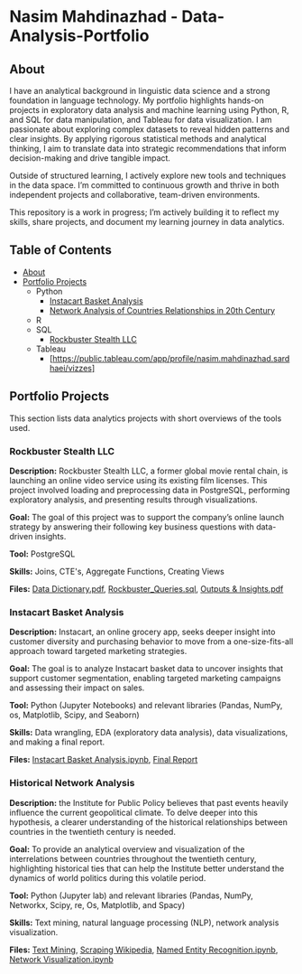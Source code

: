 # Nasim Mahdinazhad - Data-Analysis-Portfolio
## About

I have an analytical background in linguistic data science and a strong foundation in language technology. 
My portfolio highlights hands-on projects in exploratory data analysis and machine learning using Python, R, and SQL for data manipulation, and Tableau for data visualization. I am passionate about exploring complex datasets to reveal hidden patterns and clear insights. By applying rigorous statistical methods and analytical thinking, I aim to translate data into strategic recommendations that inform decision-making and drive tangible impact.

Outside of structured learning, I actively explore new tools and techniques in the data space. I’m committed to continuous growth and thrive in both independent projects and collaborative, team-driven environments.

This repository is a work in progress; I’m actively building it to reflect my skills, share projects, and document my learning journey in data analytics. 

## Table of Contents
- [About](#about)
- [Portfolio Projects](#portfolio-projects)
  - Python
    - [Instacart Basket Analysis](#Instacart-Basket-Analysis)
    - [Network Analysis of Countries Relationships in 20th Century](#Historical-Network-Analysis)
  - R
  - SQL
    - [Rockbuster Stealth LLC](#rockbuster-stealth-llc)
  - Tableau
    - [https://public.tableau.com/app/profile/nasim.mahdinazhad.sardhaei/vizzes]

## Portfolio Projects
This section lists data analytics projects with short overviews of the tools used.
### Rockbuster Stealth LLC 
**Description:** Rockbuster Stealth LLC, a former global movie rental chain, is launching an online video service using its existing film licenses. This project involved loading and preprocessing data in PostgreSQL, performing exploratory analysis, and presenting results through visualizations.

**Goal:** The goal of this project was to support the company’s online launch strategy by answering their following key business questions with data-driven insights. 

**Tool:** PostgreSQL

**Skills:** Joins, CTE's, Aggregate Functions, Creating Views

**Files:** [Data Dictionary.pdf](https://github.com/NasimMahdinazhad/Rockbuster-Stealth-LLC/blob/main/Data%20Dictionary.pdf),
           [Rockbuster_Queries.sql](https://github.com/NasimMahdinazhad/Rockbuster-Stealth-LLC/blob/main/Rockbuster_Queries.sql),
           [Outputs & Insights.pdf](https://github.com/NasimMahdinazhad/Rockbuster-Stealth-LLC/blob/main/Outputs%20%26%20Insights.pdf)
           
### Instacart Basket Analysis 
**Description:** Instacart, an online grocery app, seeks deeper insight into customer diversity and purchasing behavior to move from a one-size-fits-all approach toward targeted marketing strategies. 

**Goal:** The goal is to analyze Instacart basket data to uncover insights that support customer segmentation, enabling targeted marketing campaigns and assessing their impact on sales.

**Tool:** Python (Jupyter Notebooks) and relevant libraries (Pandas, NumPy, os, Matplotlib, Scipy, and Seaborn)

**Skills:** Data wrangling, EDA (exploratory data analysis), data visualizations, and making a final report.

**Files:** [Instacart Basket Analysis.ipynb](https://github.com/NasimMahdinazhad/Instacart-Basket-Analysis/blob/main/Analysis.ipynb),
           [Final Report](https://github.com/NasimMahdinazhad/Instacart-Basket-Analysis/blob/main/Report%20%26%20Insights.pdf)

### Historical Network Analysis 
**Description:** the Institute for Public Policy believes that past events heavily influence the current geopolitical climate. To delve deeper into this hypothesis, a clearer understanding of the historical relationships between countries in the twentieth century is needed.

**Goal:** To provide an analytical overview and visualization of the interrelations between countries throughout the twentieth century, highlighting historical ties that can help the Institute better understand the dynamics of world politics during this volatile period.

**Tool:** Python (Jupyter lab) and relevant libraries (Pandas, NumPy, Networkx, Scipy, re, Os, Matplotlib, and Spacy)

**Skills:** Text mining, natural language processing (NLP), network analysis visualization.

**Files:** [Text Mining](https://github.com/NasimMahdinazhad/20th-century/blob/main/TextMining.ipynb),
           [Scraping Wikipedia](https://github.com/NasimMahdinazhad/20th-century/blob/main/scraping_wiki.ipynb),
           [Named Entity Recognition.ipynb](https://github.com/NasimMahdinazhad/20th-century/blob/main/NamedEntityRecongition_Netwrok_Analysis.ipynb),
           [Network Visualization.ipynb](https://github.com/NasimMahdinazhad/20th-century/blob/main/Network_Visualization.ipynb) 
           
           

